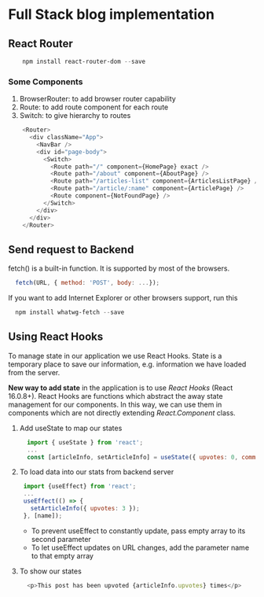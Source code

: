 # Full Stack blog implementation

## React Router

```powershell
    npm install react-router-dom --save
```

### Some Components

1. BrowserRouter: to add browser router capability
2. Route: to add route component for each route
3. Switch: to give hierarchy to routes

```javascript
    <Router>
      <div className="App">
        <NavBar />
        <div id="page-body">
          <Switch>
            <Route path="/" component={HomePage} exact />
            <Route path="/about" component={AboutPage} />
            <Route path="/articles-list" component={ArticlesListPage} />
            <Route path="/article/:name" component={ArticlePage} />
            <Route component={NotFoundPage} />
          </Switch>
        </div>
      </div>
    </Router>
```

## Send request to Backend

fetch() is a built-in function. It is supported by most of the browsers.

```javascript
  fetch(URL, { method: 'POST', body: ...});
```

If you want to add Internet Explorer or other browsers support, run this

```powershell
  npm install whatwg-fetch --save
```

## Using React Hooks

To manage state in our application we use React Hooks. State is a temporary place to save our information, e.g. information we have loaded from the server.

**New way to add state** in the application is to use *React Hooks* (React 16.0.8+). React Hooks are functions which abstract the away state management for our components. In this way, we can use them in components which are not directly extending *React.Component* class.

1. Add useState to map our states

   ```javascript
     import { useState } from 'react';
     ...
     const [articleInfo, setArticleInfo] = useState({ upvotes: 0, comments: [] });
   ```

2. To load data into our stats from backend server

   ```javascript
    import {useEffect} from 'react';
    ...
    useEffect(() => {
      setArticleInfo({ upvotes: 3 });
    }, [name]);
   ```
  
   - To prevent useEffect to constantly update, pass empty array to its second parameter
   - To let useEffect updates on URL changes, add the parameter name to that empty array

3. To show our states

   ```javascript
     <p>This post has been upvoted {articleInfo.upvotes} times</p>
   ```
